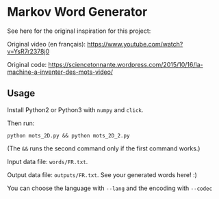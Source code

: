 # Markov Word Generator

See here for the original inspiration for this project:

Original video (en français): https://www.youtube.com/watch?v=YsR7r2378j0

Original code: https://sciencetonnante.wordpress.com/2015/10/16/la-machine-a-inventer-des-mots-video/

## Usage

Install Python2 or Python3 with `numpy` and `click`.

Then run:

`python mots_2D.py && python mots_2D_2.py`

(The `&&` runs the second command only if the first command works.)

Input data file: `words/FR.txt`.

Output data file: `outputs/FR.txt`. See your generated words here! :)

You can choose the language with ``--lang`` and the encoding with
``--codec``
